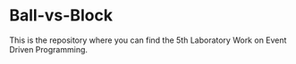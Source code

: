# Ball-vs-Block

This is the repository where you can find the 5th Laboratory Work on Event Driven Programming.
